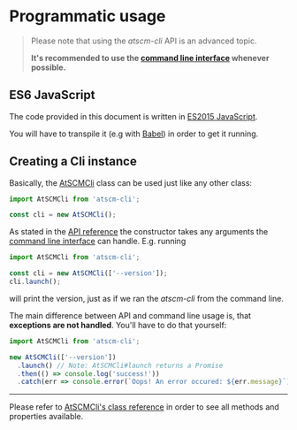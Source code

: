 # Programmatic usage

> Please note that using the _atscm-cli_ API is an advanced topic.
>
> **It's recommended to use the [command line interface](usage/CLI.html) whenever possible.**

## ES6 JavaScript

The code provided in this document is written in [ES2015 JavaScript](http://babeljs.io/learn-es2015/).

You will have to transpile it (e.g with [Babel](http://babeljs.io)) in order to get it running.

## Creating a Cli instance

Basically, the [AtSCMCli](../../class/src/AtSCMCli.js~AtSCMCli.html) class can be used just like any other class:

```javascript
import AtSCMCli from 'atscm-cli';

const cli = new AtSCMCli();
```

As stated in the [API reference](../../api/class/src/AtSCMCli.js~AtSCMCli.html#instance-constructor-constructor) the constructor takes any arguments the [command line interface](usage/CLI.html) can handle. E.g. running

```javascript
import AtSCMCli from 'atscm-cli';

const cli = new AtSCMCli(['--version']);
cli.launch();
```

will print the version, just as if we ran the _atscm-cli_ from the command line.

The main difference between API and command line usage is, that **exceptions are not handled**. You'll have to do that yourself:

```javascript
import AtSCMCli from 'atscm-cli';

new AtSCMCli(['--version'])
  .launch() // Note: AtSCMCli#launch returns a Promise
  .then(() => console.log('success!'))
  .catch(err => console.error(`Oops! An error occured: ${err.message}`));
```

---

Please refer to [AtSCMCli's class reference](../../class/src/AtSCMCli.js~AtSCMCli.html) in order to see all methods and properties available.
